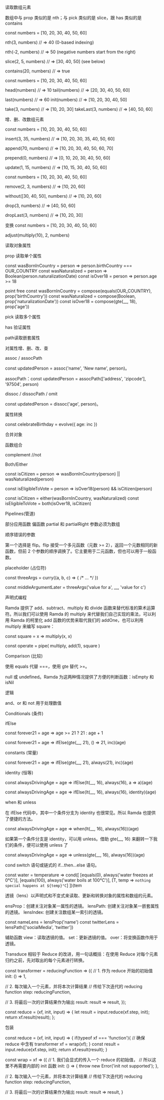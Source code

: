 读取数组元素

数组中与 prop 类似的是 nth；与 pick 类似的是 slice，跟 has 类似的是 contains

const numbers = [10, 20, 30, 40, 50, 60]
 
nth(3, numbers) // => 40  (0-based indexing)
 
nth(-2, numbers) // => 50 (negative numbers start from the right)
 
slice(2, 5, numbers) // => [30, 40, 50] (see below)
 
contains(20, numbers) // => true

const numbers = [10, 20, 30, 40, 50, 60]
 
head(numbers) // => 10
tail(numbers) // => [20, 30, 40, 50, 60]
 
last(numbers) // => 60
init(numbers) // => [10, 20, 30, 40, 50]
 
take(3, numbers) // => [10, 20, 30]
takeLast(3, numbers) // => [40, 50, 60]

增、删、改数组元素

const numbers = [10, 20, 30, 40, 50, 60]
 
insert(3, 35, numbers) // => [10, 20, 30, 35, 40, 50, 60]
 
append(70, numbers) // => [10, 20, 30, 40, 50, 60, 70]
 
prepend(0, numbers) // => [0, 10, 20, 30, 40, 50, 60]
 
update(1, 15, numbers) // => [10, 15, 30, 40, 50, 60]


const numbers = [10, 20, 30, 40, 50, 60]
 
remove(2, 3, numbers) // => [10, 20, 60]
 
without([30, 40, 50], numbers) // => [10, 20, 60]
 
drop(3, numbers) // => [40, 50, 60]
 
dropLast(3, numbers) // => [10, 20, 30]

变换
const numbers = [10, 20, 30, 40, 50, 60]
 
adjust(multiply(10), 2, numbers)

读取对象属性

prop 读取单个属性

const wasBornInCountry = person => person.birthCountry === OUR_COUNTRY
const wasNaturalized = person => Boolean(person.naturalizationDate)
const isOver18 = person => person.age >= 18
 
point free 
const wasBornInCountry = compose(equals(OUR_COUNTRY), prop('birthCountry'))
const wasNaturalized = compose(Boolean, prop('naturalizationDate'))
const isOver18 = compose(gte(__, 18), prop('age')) 

pick 读取多个属性

has 验证属性

path读取嵌套属性

对属性增、删、改、查

assoc / assocPath

const updatedPerson = assoc('name', 'New name', person)。

assocPath：const updatedPerson = assocPath(['address', 'zipcode'], '97504', person)

dissoc / dissocPath / omit

const updatedPerson = dissoc('age', person)。

属性转换


const celebrateBirthday = evolve({ age: inc })

合并对象

函数组合

complement //not

Both/Either

const isCitizen = person => wasBornInCountry(person) || wasNaturalized(person)
 
const isEligibleToVote = person => isOver18(person) && isCitizen(person)

const isCitizen = either(wasBornInCountry, wasNaturalized)
const isEligibleToVote = both(isOver18, isCitizen)

Pipelines(管道)

部分应用函数 偏函数
partial 和 partialRight 参数必须为数组

顺序错误的参数

第一个选择是 flip。flip 接受一个多元函数（元数 >= 2），返回一个元数相同的新函数，但前 2 个参数的顺序调换了。它主要用于二元函数，但也可以用于一般函数。

placeholder (占位符)

const threeArgs = curry((a, b, c) => { /* ... */ })
 
const middleArgumentLater = threeArgs('value for a', __, 'value for c')

声明式编程

Ramda 提供了 add、subtract、multiply 和 divide 函数来替代标准的算术运算符。所以我们可以使用 Ramda 的 multiply 来代替我们自己实现的乘法，可以利用 Ramda 的柯里化 add 函数的优势来取代我们的 addOne，也可以利用 multiply 来编写 square：

const square = x => multiply(x, x)
 
const operate = pipe(
  multiply,
  add(1),
  square
)

Comparison (比较)

使用 equals 代替 ===，使用 gte 替代 >=。

null 或 undefined。Ramda 为这两种情况提供了方便的判断函数：isEmpty 和 isNil

逻辑

and、or 和 not 用于处理数值

Conditionals (条件)

ifElse

const forever21 = age => age >= 21 ? 21 : age + 1

const forever21 = age => ifElse(gte(__, 21), () => 21, inc)(age)

constants (常量)

const forever21 = age => ifElse(gte(__, 21), always(21), inc)(age)

identity (恒等)

const alwaysDrivingAge = age => ifElse(lt(__, 16), always(16), a => a)(age)

const alwaysDrivingAge = age => ifElse(lt(__, 16), always(16), identity)(age)

when 和 unless

在 ifElse 代码中，其中一个条件分支为 identity 也很常见。所以 Ramda 也提供了便捷的方法。

const alwaysDrivingAge = age => when(lt(__, 16), always(16))(age)

如果第一个条件分支是 identity，可以用 unless。借助 gte(__, 16) 来翻转一下我们的条件，便可以使用 unless 了

const alwaysDrivingAge = age => unless(gte(__, 16), always(16))(age)

cond switch 语句或链式的 if...then...else 语句。

const water = temperature => cond([
  [equals(0),   always('water freezes at 0°C')],
  [equals(100), always('water boils at 100°C')],
  [T,           temp => `nothing special happens at ${temp}°C`]
])(tem


透镜（lens）以声明式和不变式来读取、更新和转换对象的属性和数组的元素。

ensProp：创建关注对象某一属性的透镜。
lensPath: 创建关注对象某一嵌套属性的透镜。
lensIndex: 创建关注数组某一索引的透镜。

const nameLens = lensProp('name')
const twitterLens = lensPath(['socialMedia', 'twitter'])

辅助函数 
view：读取透镜的值。
set：更新透镜的值。
over：将变换函数作用于透镜。

Transduce 相较于 Reduce 的改进，用一句话概括：在使用 Reduce 对每个元素归约之前，先对取出的每个元素进行转换。

const transformer = reducingFunction => ({
  // 1. 作为 reduce 开始的初始值
  init: () => 1,

  // 2. 每次输入一个元素，并将本次计算结果
  //    传给下次迭代的 reducing function
  step: reducingFunction,

  // 3. 将最后一次的计算结果作为输出
  result: result => result,
});

const reduce = (xf, init, input) => {
  let result = input.reduce(xf.step, init);
  return xf.result(result);
};

包装

const reduce = (xf, init, input) => {
  if(typeof xf === 'function'){
    // 确保 reduce 中含有 transformer 
    xf = wrap(xf);
  }
  const result = input.reduce(xf.step, init);
  return xf.result(result);
}

const wrap = xf => ({
  // 1. 我们会显式的传入一个 reduce 的初始值，
  //    所以这里不再需要内部的 init 函数
  init: () => {
    throw new Error('init not supported');
  },

  // 2. 每次输入一个元素，并将本次计算结果
  //    传给下次迭代的 reducing function
  step: reducingFunction,

  // 3. 将最后一次的计算结果作为输出
  result: result => result,
}